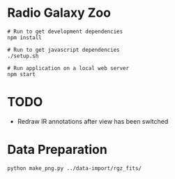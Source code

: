 
# Radio Galaxy Zoo
  
    # Run to get development dependencies
    npm install
    
    # Run to get javascript dependencies
    ./setup.sh
    
    # Run application on a local web server
    npm start
    

# TODO
  
  * Redraw IR annotations after view has been switched

# Data Preparation

    python make_png.py ../data-import/rgz_fits/
    
  